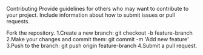 Contributing
Provide guidelines for others who may want to contribute to your project. Include information about how to submit issues or pull requests.

Fork the repository.
1.Create a new branch: git checkout -b feature-branch
2.Make your changes and commit them: git commit -m 'Add new feature'
3.Push to the branch: git push origin feature-branch
4.Submit a pull request.
